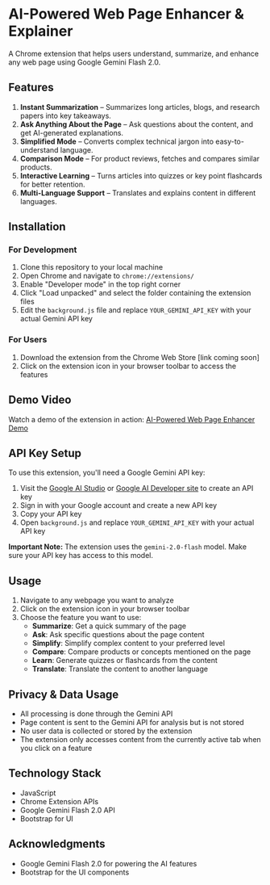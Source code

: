 # AI-Powered Web Page Enhancer & Explainer

A Chrome extension that helps users understand, summarize, and enhance any web page using Google Gemini Flash 2.0.

## Features

1. **Instant Summarization** – Summarizes long articles, blogs, and research papers into key takeaways.
2. **Ask Anything About the Page** – Ask questions about the content, and get AI-generated explanations.
3. **Simplified Mode** – Converts complex technical jargon into easy-to-understand language.
4. **Comparison Mode** – For product reviews, fetches and compares similar products.
5. **Interactive Learning** – Turns articles into quizzes or key point flashcards for better retention.
7. **Multi-Language Support** – Translates and explains content in different languages.

## Installation

### For Development

1. Clone this repository to your local machine
2. Open Chrome and navigate to `chrome://extensions/`
3. Enable "Developer mode" in the top right corner
4. Click "Load unpacked" and select the folder containing the extension files
5. Edit the `background.js` file and replace `YOUR_GEMINI_API_KEY` with your actual Gemini API key

### For Users

1. Download the extension from the Chrome Web Store [link coming soon]
2. Click on the extension icon in your browser toolbar to access the features

## Demo Video

Watch a demo of the extension in action: [AI-Powered Web Page Enhancer Demo](https://youtu.be/1PY1OMSGrmo)

## API Key Setup

To use this extension, you'll need a Google Gemini API key:

1. Visit the [Google AI Studio](https://makersuite.google.com/app/apikey) or [Google AI Developer site](https://ai.google.dev/) to create an API key
2. Sign in with your Google account and create a new API key
3. Copy your API key
4. Open `background.js` and replace `YOUR_GEMINI_API_KEY` with your actual API key

**Important Note:** The extension uses the `gemini-2.0-flash` model. Make sure your API key has access to this model.

## Usage

1. Navigate to any webpage you want to analyze
2. Click on the extension icon in your browser toolbar
3. Choose the feature you want to use:
   - **Summarize**: Get a quick summary of the page
   - **Ask**: Ask specific questions about the page content
   - **Simplify**: Simplify complex content to your preferred level
   - **Compare**: Compare products or concepts mentioned on the page
   - **Learn**: Generate quizzes or flashcards from the content
   - **Translate**: Translate the content to another language

## Privacy & Data Usage

- All processing is done through the Gemini API
- Page content is sent to the Gemini API for analysis but is not stored
- No user data is collected or stored by the extension
- The extension only accesses content from the currently active tab when you click on a feature

## Technology Stack

- JavaScript
- Chrome Extension APIs
- Google Gemini Flash 2.0 API
- Bootstrap for UI


## Acknowledgments

- Google Gemini Flash 2.0 for powering the AI features
- Bootstrap for the UI components 